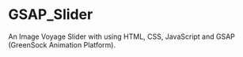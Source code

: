 # GSAP_Slider
An Image Voyage Slider with using HTML, CSS, JavaScript and GSAP (GreenSock Animation Platform). 
